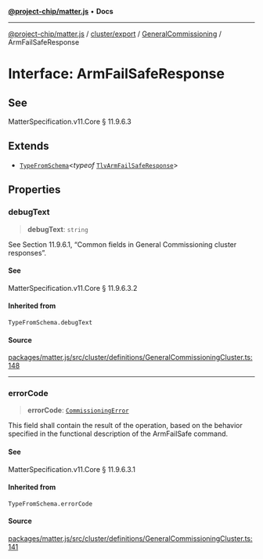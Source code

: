[**@project-chip/matter.js**](../../../../../README.md) • **Docs**

***

[@project-chip/matter.js](../../../../../modules.md) / [cluster/export](../../../README.md) / [GeneralCommissioning](../README.md) / ArmFailSafeResponse

# Interface: ArmFailSafeResponse

## See

MatterSpecification.v11.Core § 11.9.6.3

## Extends

- [`TypeFromSchema`](../../../../../tlv/export/README.md#typefromschemas)\<*typeof* [`TlvArmFailSafeResponse`](../README.md#tlvarmfailsaferesponse)\>

## Properties

### debugText

> **debugText**: `string`

See Section 11.9.6.1, “Common fields in General Commissioning cluster responses”.

#### See

MatterSpecification.v11.Core § 11.9.6.3.2

#### Inherited from

`TypeFromSchema.debugText`

#### Source

[packages/matter.js/src/cluster/definitions/GeneralCommissioningCluster.ts:148](https://github.com/project-chip/matter.js/blob/7a8cbb56b87d4ccf34bec5a9a95ab40a1711324f/packages/matter.js/src/cluster/definitions/GeneralCommissioningCluster.ts#L148)

***

### errorCode

> **errorCode**: [`CommissioningError`](../enumerations/CommissioningError.md)

This field shall contain the result of the operation, based on the behavior specified in the functional
description of the ArmFailSafe command.

#### See

MatterSpecification.v11.Core § 11.9.6.3.1

#### Inherited from

`TypeFromSchema.errorCode`

#### Source

[packages/matter.js/src/cluster/definitions/GeneralCommissioningCluster.ts:141](https://github.com/project-chip/matter.js/blob/7a8cbb56b87d4ccf34bec5a9a95ab40a1711324f/packages/matter.js/src/cluster/definitions/GeneralCommissioningCluster.ts#L141)
